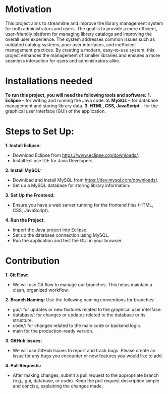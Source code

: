 # Motivation 
This project aims to streamline and improve the library management system for both administrators and users. The goal is to provide a more efficient, user-friendly platform for managing library catalogs and improving the overall user experience. The system addresses common issues such as outdated catalog systems, poor user interfaces, and inefficient management practices. By creating a modern, easy-to-use system, this project enhances the management of smaller libraries and ensures a more seamless interaction for users and administrators alike.


# Installations needed
**To run this project, you will need the following tools and software:** 
**1. Eclipse** – for writing and running the Java code.
**2. MySQL** – for database management and storing library data.
**3. HTML, CSS, JavaScript** – for the graphical user interface (GUI) of the application.

# Steps to Set Up:
**1. Install Eclipse:**
- Download Eclipse from https://www.eclipse.org/downloads/.
- Install Eclipse IDE for Java Developers.
   
**2. Install MySQL:**
- Download and install MySQL from https://dev.mysql.com/downloads/.
- Set up a MySQL database for storing library information.

**3. Set Up the Frontend:**
- Ensure you have a web server running for the frontend files (HTML, CSS, JavaScript).

**4. Run the Project:**
- Import the Java project into Eclipse.
- Set up the database connection using MySQL.
- Run the application and test the GUI in your browser.

# Contribution 
**1. Git Flow:**
- We will use Git flow to manage our branches. This helps maintain a clean, organized workflow.

**2. Branch Naming:**
Use the following naming conventions for branches:
- gui/<feature-name>:  for updates or new features related to the graphical user interface.
- database/<feature-name>: for changes or updates related to the database or its structure.
- code/<feature-name>:  for changes related to the main code or backend logic.
- main for the production-ready version.
   
**3. GitHub Issues:**
- We will use GitHub Issues to report and track bugs. Please create an issue for any bugs you encounter or new features you would like to add.

**4. Pull Requests:**
- After making changes, submit a pull request to the appropriate branch (e.g., gui, database, or code). Keep the pull request description simple and concise, explaining the changes made.


